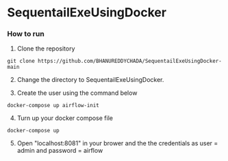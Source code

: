 # SequentailExeUsingDocker

### How to run

1. Clone the repository
```
git clone https://github.com/BHANUREDDYCHADA/SequentailExeUsingDocker-main
```

2. Change the directory to SequentailExeUsingDocker.

3. Create the user using the command below
```
docker-compose up airflow-init
```
4. Turn up your docker compose file
```
docker-compose up
```

5. Open "localhost:8081" in your brower and the the credentials as user = admin and password = airflow

